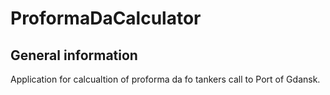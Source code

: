 # ProformaDaCalculator

## General information
Application for calcualtion of proforma da fo tankers call to Port of Gdansk. 
